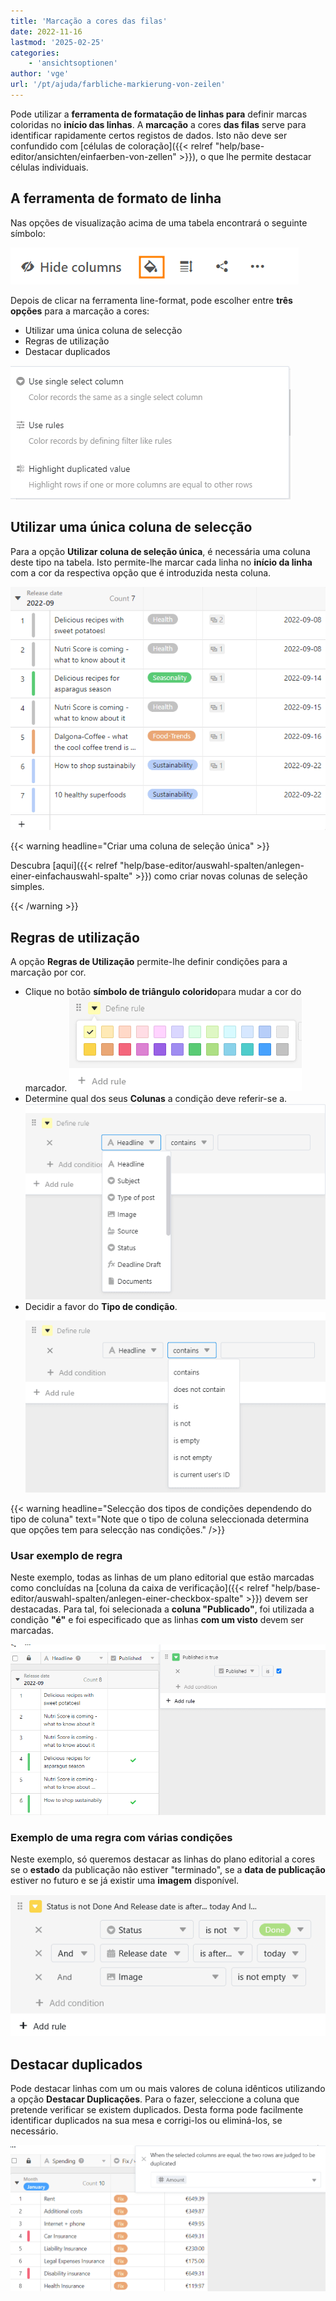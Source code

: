 ```yaml
---
title: 'Marcação a cores das filas'
date: 2022-11-16
lastmod: '2025-02-25'
categories:
    - 'ansichtsoptionen'
author: 'vge'
url: '/pt/ajuda/farbliche-markierung-von-zeilen'
---
```


Pode utilizar a **ferramenta de formatação de linhas para** definir marcas coloridas no **início das linhas**. A **marcação** a cores **das filas** serve para identificar rapidamente certos registos de dados. Isto não deve ser confundido com [células de coloração]({{< relref "help/base-editor/ansichten/einfaerben-von-zellen" >}}), o que lhe permite destacar células individuais.

## A ferramenta de formato de linha

Nas opções de visualização acima de uma tabela encontrará o seguinte símbolo:

![Ferramenta de marcação a cores](images/Farbliche-Markierung-von-Zellen-1.png)

Depois de clicar na ferramenta line-format, pode escolher entre **três opções** para a marcação a cores:

- Utilizar uma única coluna de selecção
- Regras de utilização
- Destacar duplicados

![Marcação a cores das células](images/Farbliche-Markierung-von-Zellen-2.png)

## Utilizar uma única coluna de selecção

Para a opção **Utilizar coluna de seleção única**, é necessária uma coluna deste tipo na tabela. Isto permite-lhe marcar cada linha no **início da linha** com a cor da respectiva opção que é introduzida nesta coluna.

![Marcação a cores das células](images/Farbliche-Markierung-von-Zellen-3.png)

{{< warning  headline="Criar uma coluna de seleção única" >}}

Descubra [aqui]({{< relref "help/base-editor/auswahl-spalten/anlegen-einer-einfachauswahl-spalte" >}}) como criar novas colunas de seleção simples.

{{< /warning >}}

## Regras de utilização

A opção **Regras de Utilização** permite-lhe definir condições para a marcação por cor.

- Clique no botão **símbolo de triângulo colorido**para mudar a cor do marcador.
  ![Marcação a cores das células](images/Farbliche-Markierung-von-Zellen-5.png)
- Determine qual dos seus **Colunas** a condição deve referir-se a.
  ![Marcação a cores das células](images/Farbliche-Markierung-von-Zellen-6.png)
- Decidir a favor do **Tipo de condição**.
  ![Marcação a cores das células](images/Farbliche-Markierung-von-Zellen-7.png)

{{< warning  headline="Selecção dos tipos de condições dependendo do tipo de coluna"  text="Note que o tipo de coluna seleccionada determina que opções tem para selecção nas condições." />}}

### Usar exemplo de regra

Neste exemplo, todas as linhas de um plano editorial que estão marcadas como concluídas na [coluna da caixa de verificação]({{< relref "help/base-editor/auswahl-spalten/anlegen-einer-checkbox-spalte" >}}) devem ser destacadas. Para tal, foi selecionada a **coluna "Publicado"**, foi utilizada a condição **"é"** e foi especificado que as linhas **com um visto** devem ser marcadas.

![Marcação a cores das linhas](images/Farbliche-Markierung-von-Zellen-9.png)

### Exemplo de uma regra com várias condições

Neste exemplo, só queremos destacar as linhas do plano editorial a cores se o **estado** da publicação não estiver "terminado", se a **data de publicação** estiver no futuro e se já existir uma **imagem** disponível.

![Regra com várias condições para a marcação de linhas coloridas](images/Regel-mit-mehreren-Bedingungen-fuer-die-farbliche-Zeilenmarkierung.png)

## Destacar duplicados

Pode destacar linhas com um ou mais valores de coluna idênticos utilizando a opção **Destacar Duplicações**. Para o fazer, seleccione a coluna que pretende verificar se existem duplicados. Desta forma pode facilmente identificar duplicados na sua mesa e corrigi-los ou eliminá-los, se necessário.

![Destacar as células duplicadas a cores](images/Farbliche-Markierung-von-Zellen-9-1.png)
